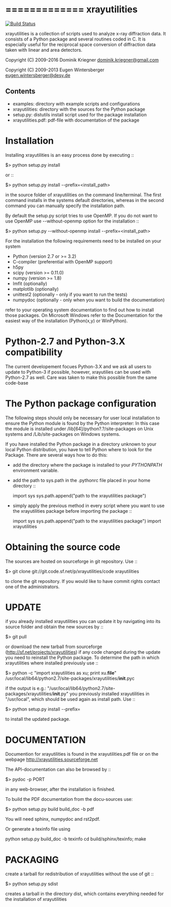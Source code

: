 
=============
xrayutilities
=============

[![Build
Status](https://travis-ci.org/dkriegner/xrayutilities.svg?branch=master)](https://travis-ci.org/dkriegner/xrayutilities)

xrayutilities is a collection of scripts used to analyze x-ray diffraction
data.  It consists of a Python package and several routines coded in C. It is
especially useful for the reciprocal space conversion of diffraction data
taken with linear and area detectors.


Copyright (C) 2009-2016 Dominik Kriegner <dominik.kriegner@gmail.com>

Copyright (C) 2009-2013 Eugen Wintersberger <eugen.wintersberger@desy.de>



Contents
--------

* examples:           directory with example scripts and configurations
* xrayutilities:      directory with the sources for the Python package
* setup.py:           distutils install script used for the package installation
* xrayutilities.pdf:  pdf-file with documentation of the package

Installation
============
Installing xrayutilities is an easy process done by executing ::

  $> python setup.py install

or ::

  $> python setup.py install --prefix=<install_path>

in the source folder of xrayutilities on the command line/terminal.  The first
command installs in the systems default directories, whereas in the second
command you can manually specify the installation path.

By default the setup.py script tries to use OpenMP. If you do not want to use
OpenMP use --without-openmp option for the installation ::

  $> python setup.py --without-openmp install --prefix=<install_path>

For the installation the following requirements need to be installed on your
system

- Python (version 2.7 or >= 3.2)
- C-compiler (preferential with OpenMP support)
- h5py
- scipy (version >= 0.11.0)
- numpy (version >= 1.8)
- lmfit (optionally)
- matplotlib (optionally)
- unittest2 (optionally - only if you want to run the tests)
- numpydoc (optionally - only when you want to build the documentation)

refer to your operating system documentation to find out how to install
those packages. On Microsoft Windows refer to the Documentation for the
easiest way of the installation (Python(x,y) or WinPython).

Python-2.7 and Python-3.X compatibility
=======================================

The current developement focues Python-3.X and we ask all users to update to
Python-3 if possible, however, xrayutilies can be used with Python-2.7 as well.
Care was taken to make this possible from the same code-base

The Python package configuration
================================

The following steps should only be necessary for user local installation to
ensure the Python module is found by the Python interpreter:
In this case the module is installed under
<prefix>/lib[64]/python?.?/site-packages on Unix systems and
<prefix>/Lib/site-packages on Windows systems.

If you have installed the Python package in a directory unknown to your local
Python distribution, you have to tell Python where to look for the Package.
There are several ways how to do this:

- add the directory where the package is installed to your
  *PYTHONPATH* environment variable.

- add the path to sys.path in the .pythonrc file placed in your home
  directory ::

    import sys
    sys.path.append("path to the xrayutilities package")

- simply apply the previous method in every script where you want to
  use the xrayutilities package before importing the package ::

    import sys
    sys.path.append("path to the xrayutilities package")
    import xrayutilities

Obtaining the source code
=========================

The sources are hosted on sourceforge in git repository.
Use ::

  $> git clone git://git.code.sf.net/p/xrayutilities/code xrayutilities

to clone the git repository. If you would like to have commit rights
contact one of the administrators.

UPDATE
======

if you already installed xrayutilities you can update it by navigating into
its source folder and obtain the new sources by ::

  $> git pull

or download the new tarball from sourceforge
(http://sf.net/projects/xrayutilities) if any code changed during the update you
need to reinstall the Python package.  To determine the path in which
xrayutilities where installed previously use ::

  $> python -c "import xrayutilities as xu; print xu.__file__"
  /usr/local/lib64/python2.7/site-packages/xrayutilities/__init__.pyc

if the output is e.g.: "/usr/local/lib64/python2.7/site-packages/xrayutilities/__init__.py"
you previously installed xrayutilities in "/usr/local", which should be used
again as install path. Use ::

  $> python setup.py install --prefix=<path to install directory>

to install the updated package.


DOCUMENTATION
=============

Documention for xrayutilities is found in the xrayutilities.pdf file or on the
webpage http://xrayutilities.sourceforge.net

The API-documentation can also be browsed by ::

  $> pydoc -p PORT

in any web-browser, after the installation is finished.

To build the PDF documentation from the docu-sources use:

  $> python setup.py build build_doc -b pdf

You will need sphinx, numpydoc and rst2pdf.

Or generate a texinfo file using

  python setup.py build_doc -b texinfo
  cd build/sphinx/texinfo; make


PACKAGING
=========

create a tarball for redistribution of xrayutilities without the use of git ::

  $> python setup.py sdist

creates a tarball in the directory dist, which contains everything needed for
the installation of xrayutilities



